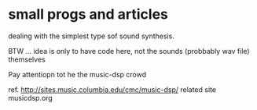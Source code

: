 # small progs and articles 
dealing with the simplest type sof sound synthesis.

BTW ... idea is only to have code here, not the sounds (probbably wav file) themselves

Pay attentiopn tot he 
the music-dsp crowd

ref. http://sites.music.columbia.edu/cmc/music-dsp/
related site
musicdsp.org

